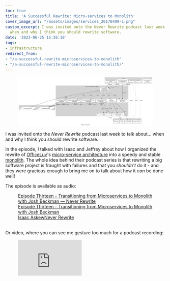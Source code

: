 ```yaml
---
toc: true
title: 'A Successful Rewrite: Micro-services to Monolith'
cover_image_url: "/assets/images/services_20170409-1.png"
custom_excerpt: I was invited onto the Never Rewrite podcast last week to talk about...
  when and why I think you should rewrite software.
date: '2023-06-25 15:36:18'
tags:
- infrastructure
redirect_from:
- "/a-successful-rewrite-microservices-to-monolith"
- "/a-successful-rewrite-microservices-to-monolith/"
---
```


<figure class="kg-card kg-image-card"><img src="/assets/images/services_20170409-1.png" /></figure>

I was invited onto the _Never Rewrite_ podcast last week to talk about... when and why I think you should rewrite software.

In the episode, I talked with Isaac and Jeffrey about how I organized the rewrite of [OfficeLuv](https://officeluv.com)'s [micro-service architecture](https://microservices.io) into a speedy and stable [monolith](https://microservices.io/patterns/monolithic.html). The whole idea behind their podcast series is that rewriting a big software project is fraught with failures and that you _shouldn't_ do it - and they were gracious enough to bring me on to talk about how it _can_ be done well!

The episode is available as audio:

<figure class="kg-card kg-bookmark-card"><a class="kg-bookmark-container" href="https://www.neverrewrite.com/podcast/episode-thirteen-microservices-monolith-josh-beckman"><div class="kg-bookmark-content">
<div class="kg-bookmark-title">Episode Thirteen - Transitioning from Microservices to Monolith with Josh Beckman — Never Rewrite</div>
<div class="kg-bookmark-description">Episode Thirteen - Transitioning from Microservices to Monolith with Josh Beckman</div>
<div class="kg-bookmark-metadata">
<img class="kg-bookmark-icon" src="https://assets.squarespace.com/universal/default-favicon.ico" alt=""><span class="kg-bookmark-author">Isaac Askew</span><span class="kg-bookmark-publisher">Never Rewrite</span>
</div>
</div>
<div class="kg-bookmark-thumbnail"><img src="https://images.squarespace-cdn.com/content/v1/64127dab7e53173c1e7c39a1/259a259c-cda0-466c-bba8-ef0cfb6e0e7c/logo-png.png" alt=""></div></a></figure>

Or video, where you can see me gesture too much for a podcast recording:

<figure class="kg-card kg-embed-card"><iframe width="200" height="113" src="https://www.youtube.com/embed/BFmaZyRtmHY?feature=oembed" frameborder="0" allow="accelerometer; autoplay; clipboard-write; encrypted-media; gyroscope; picture-in-picture; web-share" allowfullscreen="" title="Episode 13 - Transitioning from Microservices to Monolith with Josh Beckman"></iframe></figure>

